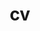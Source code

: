 ---
layout: default
permalink: /cv/
title: cv
nav: true
nav_order: 4
redirect_to: /assets/pdf/Soham_Chitnis_CV.pdf
---